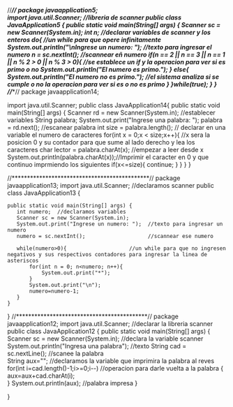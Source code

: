 //***********************************************//
package javaapplication5;     
import java.util.Scanner;   //libreria de scanner
public class JavaApplication5 {
    public static void main(String[] args) {
    Scanner sc = new Scanner(System.in);
    int n;                                       //declarar variables de scanner y los enteros
    do{                                          //un while para que opere infinitamente
    System.out.println("\nIngrese un numero: "); //texto para ingresar el numero
    n = sc.nextInt();                            //scannear eñ numero 
    if(n == 2 || n == 3 || n == 1 || n % 2 > 0 || n % 3 > 0){    //se establece un if y la operacion para ver si es primo o no
        System.out.println("El numero es primo.");
    }
    else{ 
        System.out.println("El numero no es primo.");           //el sistema analiza si se cumple o no la operacion para ver si es o no es primo
    }
    }while(true);
    }
}   
//************************************************//
package javaapplication14;

import java.util.Scanner;
public class JavaApplication14{
    public static void main(String[] args) {
    Scanner rd = new Scanner(System.in); //establecer variables
    String palabra;
    System.out.print("Ingrese una palabra: ");
    palabra = rd.next(); //escanear palabra 
    int size = palabra.length();    // declarar en una variable el numero de caracteres
    for(int x = 0;x < size;x++){  //x sera la posicion 0 y su contador para que sume al lado derecho y lea los caracteres
    char lector = palabra.charAt(x);  //empezar a leer desde x
    System.out.println(palabra.charAt(x));//Imprimir el caracter en 0 y que continuo imprmiendo los siguientes
		 	if(x<=size){
		 		continue;
		 	}
		 }
	}
}

//*********************************************//
package javaapplication13;
import java.util.Scanner;       //declaramos scanner
public class JavaApplication13 {

    public static void main(String[] args) {
       int numero;  //declaramos variables
       Scanner sc = new Scanner(System.in);
       System.out.print("Ingrese un numero: ");  //texto para ingresar un numero
       numero = sc.nextInt();                    //scannear ese numero
      
       while(numero>0){                    //un while para que no ingresen negativos y sus respectivos contadores para ingresar la linea de asteriscos
           for(int n = 0; n<numero; n++){
               System.out.print("*");
           }
           System.out.print("\n");
           numero=numero-1;              
       }
    }
    
}
//*******************************************//
package javaapplication12;
import java.util.Scanner;     //declarar la libreria scanner
public class JavaApplication12 {
    public static void main(String[] args) {
    Scanner sc = new Scanner(System.in); //declara la variable scanner
System.out.println("Ingresa una palabra"); //texto
String cad = sc.nextLine();     //scanee la palabra           
String aux="";                      //declaramos la variable que imprimira la palabra al reves
for(int i=cad.length()-1;i>=0;i--)  //operacion para darle vuelta a la palabra
{ 
aux=aux+cad.charAt(i);       
} 
System.out.println(aux);          //palabra impresa
    }
    
}
